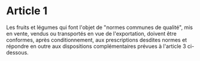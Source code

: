 # Article 1

Les fruits et légumes qui font l'objet de "normes communes de qualité", mis en vente, vendus ou transportés en vue de l'exportation, doivent être conformes, après conditionnement, aux prescriptions desdites normes et répondre en outre aux dispositions complémentaires prévues à l'article 3 ci-dessous.
